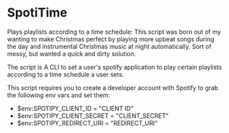 # SpotiTime
Plays playlists according to a time schedule:
This script was born out of my wanting to make Christmas perfect by playing more upbeat songs during the day and instrumental Christmas music at night automatically.
Sort of messy, but wanted a quick and dirty solution.

The script is A CLI to set a user's spotify application to play certain playlists according to a time schedule a user sets.

This script requires you to create a developer account with Spotify to grab the following env vars and set them:

* $env:SPOTIPY_CLIENT_ID = "CLIENT ID"
* $env:SPOTIPY_CLIENT_SECRET = "CLIENT_SECRET"
* $env:SPOTIPY_REDIRECT_URI = "REDIRECT_URI"
